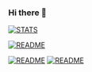 ### Hi there 👋

[![STATS](https://github-readme-stats.vercel.app/api?username=andy-0414&show_icons=true&theme=vue-dark)](https://github.com/andy-0414)

[![README](https://github-readme-stats.vercel.app/api/pin/?username=andy-0414&repo=vue-roller&theme=vue-dark)](https://github.com/andy-0414)


[![README](https://github-readme-stats.vercel.app/api/pin/?username=CirclesApp&repo=Frontend&theme=vue-dark)](https://github.com/andy-0414)
[![README](https://github-readme-stats.vercel.app/api/pin/?username=CirclesApp&repo=Backend&theme=vue-dark)](https://github.com/andy-0414)
